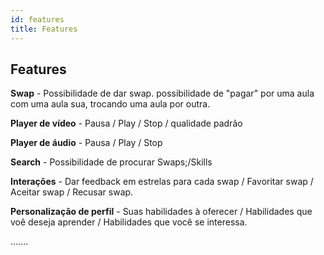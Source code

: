 ```yaml
---
id: features
title: Features
---
```

## Features

**Swap** - Possibilidade de dar swap. possibilidade de "pagar" por uma aula com uma aula sua, trocando uma aula por outra.

**Player de vídeo** - Pausa / Play / Stop / qualidade padrão

**Player de áudio** - Pausa / Play / Stop

**Search** - Possibilidade de procurar Swaps;/Skills

**Interações** - Dar feedback em estrelas para cada swap / Favoritar swap / Aceitar swap / Recusar swap.

**Personalização de perfil** - Suas habilidades à oferecer / Habilidades que voê deseja aprender / Habilidades que você se interessa.

.......

</p>
